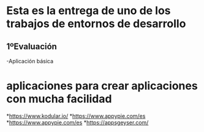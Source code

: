 # Esta es la entrega de uno de los trabajos de entornos de desarrollo
## 1ºEvaluación
-Aplicación básica
# aplicaciones para crear aplicaciones con mucha facilidad
*https://www.kodular.io/
*https://www.appypie.com/es
*https://www.appypie.com/es
*https://appsgeyser.com/
